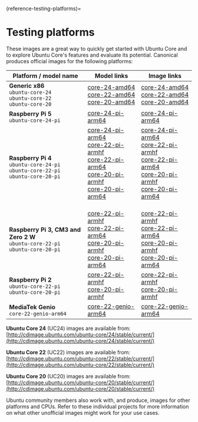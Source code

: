(reference-testing-platforms)=
# Testing platforms

These images are a great way to quickly get started with Ubuntu Core and to explore Ubuntu Core's features and evaluate its potential. Canonical produces official images for the following platforms:

| Platform / model name    | Model links   | Image links |
|--------------------------|-------------------|-----------|
| **Generic x86**<br /> `ubuntu-core-24` <br /> `ubuntu-core-22` <br /> `ubuntu-core-20` <br /> | [core-24-amd64][24-amd64-model] <br />  [core-22-amd64][22-amd64-model] <br /> [core-20-amd64][20-amd64-model] <br /> | [core-24-amd64][24-amd64] <br />  [core-22-amd64][22-amd64] <br /> [core-20-amd64][20-amd64] <br /> |
| **Raspberry Pi 5**   <br /> `ubuntu-core-24-pi` <br /> |  [core-24-pi-arm64][24-pi-arm64-model] <br /> | [core-24-pi-arm64][24-pi-arm64] <br /> |
| **Raspberry Pi 4**   <br /> `ubuntu-core-24-pi` <br /> `ubuntu-core-22-pi`<br />`ubuntu-core-20-pi` <br /> | [core-24-pi-arm64][24-pi-arm64-model] <br /> [core-22-pi-armhf][22-pi-armhf-model] <br /> [core-22-pi-arm64][22-pi-arm64-model] <br /> [core-20-pi-armhf][20-pi-armhf-model] <br /> [core-20-pi-arm64][20-pi-arm64-model] <br />  <br />|  [core-24-pi-arm64][24-pi-arm64] <br /> [core-22-pi-armhf][22-pi-armhf] <br /> [core-22-pi-arm64][22-pi-arm64] <br /> [core-20-pi-armhf][20-pi-armhf] <br /> [core-20-pi-arm64][20-pi-arm64] <br />  <br /> |
| **Raspberry Pi 3, CM3 and Zero 2 W** <br /> `ubuntu-core-22-pi`<br /> `ubuntu-core-20-pi` <br /> | [core-22-pi-armhf][22-pi-armhf-model] <br /> [core-22-pi-arm64][22-pi-arm64-model] <br /> [core-20-pi-armhf][20-pi-armhf-model] <br /> [core-20-pi-arm64][20-pi-arm64-model] <br /> | [core-22-pi-armhf][22-pi-armhf] <br /> [core-22-pi-arm64][22-pi-arm64] <br /> [core-20-pi-armhf][20-pi-armhf] <br /> [core-20-pi-arm64][20-pi-arm64] <br />  |
| **Raspberry Pi 2** <br /> `ubuntu-core-22-pi`<br /> `ubuntu-core-20-pi` <br /> | [core-22-pi-armhf][22-pi-armhf-model] <br /> [core-20-pi-armhf][20-pi-armhf-model] | [core-22-pi-armhf][22-pi-armhf] <br /> [core-20-pi-armhf][20-pi-armhf] |
| **MediaTek Genio** <br /> `core-22-genio-arm64` | [core-22-genio-arm64][22-genio-arm64-model] | [core-22-genio-arm64][ubuntu-core-22-genio-arm64]|

**Ubuntu Core 24** (UC24) images are available from:</br>
[http://cdimage.ubuntu.com/ubuntu-core/24/stable/current/](http://cdimage.ubuntu.com/ubuntu-core/24/stable/current/)

**Ubuntu Core 22** (UC22) images are available from:</br>
[http://cdimage.ubuntu.com/ubuntu-core/22/stable/current/](http://cdimage.ubuntu.com/ubuntu-core/22/stable/current/)

**Ubuntu Core 20** (UC20) images are available from:</br>
[http://cdimage.ubuntu.com/ubuntu-core/20/stable/current/](http://cdimage.ubuntu.com/ubuntu-core/20/stable/current/)


Ubuntu community members also work with, and produce, images for other platforms and CPUs. Refer to these individual projects for more information on what other unofficial images might work for your use cases.

<!-- LINKS -->

[24-pi-arm64]:  https://cdimage.ubuntu.com/ubuntu-core/24/stable/current/ubuntu-core-24-arm64+raspi.img.xz
[24-amd64]:     https://cdimage.ubuntu.com/ubuntu-core/24/stable/current/ubuntu-core-24-amd64.img.xz
[22-pi-armhf]:  https://cdimage.ubuntu.com/ubuntu-core/22/stable/current/ubuntu-core-22-armhf+raspi.img.xz
[22-amd64]:     https://cdimage.ubuntu.com/ubuntu-core/22/stable/current/ubuntu-core-22-amd64.img.xz
[22-pi-arm64]:  https://cdimage.ubuntu.com/ubuntu-core/22/stable/current/ubuntu-core-22-arm64+raspi.img.xz
[20-pi-armhf]:  https://cdimage.ubuntu.com/ubuntu-core/20/stable/current/ubuntu-core-20-armhf+raspi.img.xz
[20-amd64]:     https://cdimage.ubuntu.com/ubuntu-core/20/stable/current/ubuntu-core-20-amd64.img.xz
[20-pi-arm64]:  https://cdimage.ubuntu.com/ubuntu-core/20/stable/current/ubuntu-core-20-arm64+raspi.img.xz

[24-pi-arm64-model]:  https://github.com/canonical/models/blob/master/ubuntu-core-24-pi-arm64.json
[24-amd64-model]:     https://github.com/canonical/models/blob/master/ubuntu-core-24-amd64.json
[22-pi-armhf-model]:  https://github.com/canonical/models/blob/master/ubuntu-core-22-pi-armhf.json
[22-amd64-model]:     https://github.com/canonical/models/blob/master/xinyi-classic-22-amd64.json
[22-pi-arm64-model]:  https://github.com/canonical/models/blob/master/ubuntu-core-22-pi-arm64.json
[20-pi-armhf-model]:  https://github.com/canonical/models/blob/master/ubuntu-core-22-pi-armhf.json
[20-amd64-model]:     https://github.com/canonical/models/blob/master/ubuntu-core-20-amd64.json
[20-pi-arm64-model]:  https://github.com/canonical/models/blob/master/ubuntu-core-20-pi-arm64.json

[22-genio-arm64-model]: https://github.com/canonical/models/blob/master/devices/mediatek/genio/ubuntu-core-22-genio-arm64.model
[ubuntu-core-22-genio-arm64]: https://people.canonical.com/~platform/images/mediatek/ubuntu-core-22/genio-core-22-20250423-201.tar.xz
